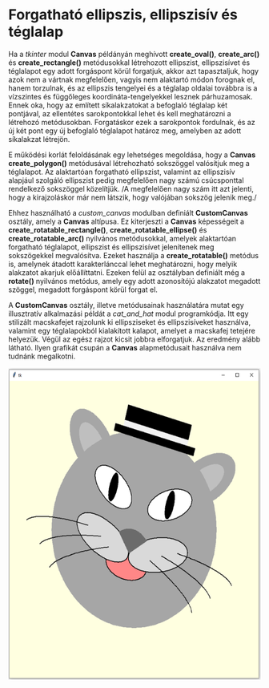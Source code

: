 # Forgatható ellipszis, ellipszisív és téglalap

Ha a *tkinter* modul **Canvas** példányán meghívott **create_oval()**, **create_arc()** és **create_rectangle()** metódusokkal létrehozott ellipszist, ellipszisívet és téglalapot egy adott forgáspont körül forgatjuk, akkor azt tapasztaljuk, hogy azok nem a vártnak megfelelően, vagyis nem alaktartó módon forognak el, hanem torzulnak, és az ellipszis tengelyei és a téglalap oldalai továbbra is a vízszintes és függőleges koordináta-tengelyekkel lesznek párhuzamosak. Ennek oka, hogy az említett síkalakzatokat a befoglaló téglalap két pontjával, az ellentétes sarokpontokkal lehet és kell meghatározni a létrehozó metódusokban. Forgatáskor ezek a sarokpontok fordulnak, és az új két pont egy új befoglaló téglalapot határoz meg, amelyben az adott síkalakzat létrejön. 

E működési korlát feloldásának egy lehetséges megoldása, hogy a **Canvas** **create_polygon()** metódusával létrehozható sokszöggel valósítjuk meg a téglalapot. Az alaktartóan forgatható ellipszist, valamint az ellipszisív alapjául szolgáló ellipszist pedig megfelelően nagy számú csúcsponttal rendelkező sokszöggel közelítjük. /A megfelelően nagy szám itt azt jelenti, hogy a kirajzoláskor már nem látszik, hogy valójában sokszög jelenik meg./

Ehhez használható a *custom_canvas* modulban definiált  **CustomCanvas** osztály, amely a **Canvas** altípusa. Ez kiterjeszti a **Canvas** képességeit a **create_rotatable_rectangle()**, **create_rotatable_ellipse()** és **create_rotatable_arc()** nyilvános metódusokkal, amelyek alaktartóan forgatható téglalapot, ellipszist és ellipszisívet jelenítenek meg sokszögekkel megvalósítva. Ezeket használja a **create_rotatable()** metódus is, amelynek átadott karakterlánccal lehet meghatározni, hogy melyik alakzatot akarjuk előállíttatni. Ezeken felül az osztályban definiált még a **rotate()** nyilvános metódus, amely egy adott azonosítójú alakzatot megadott szöggel, megadott forgáspont körül forgat el. 

A **CustomCanvas** osztály, illetve metódusainak használatára mutat egy illusztratív alkalmazási példát a *cat_and_hat* modul programkódja. Itt egy stilizált macskafejet rajzolunk ki ellipsziseket és ellipszisíveket használva, valamint egy téglalapokból kialakított kalapot, amelyet a macskafej tetejére helyezük. Végül az egész rajzot kicsit jobbra elforgatjuk. Az eredmény alább látható. Ilyen grafikát csupán a **Canvas** alapmetódusait használva nem tudnánk megalkotni.

<img src="https://github.com/pythontudasepites/rotatable_ellipse_arc_rectangle/blob/main/cat_with_hat.png" width="600" height="623">
